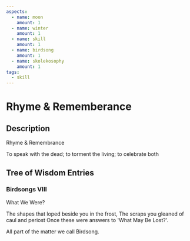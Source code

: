 ```yaml
---
aspects: 
  - name: moon
    amount: 1
  - name: winter
    amount: 1
  - name: skill
    amount: 1
  - name: birdsong
    amount: 1
  - name: skolekosophy
    amount: 1
tags:
  - skill
---
```


# Rhyme & Rememberance

## Description
Rhyme & Remembrance

To speak with the dead; to torment the living; to celebrate both
## Tree of Wisdom Entries
### Birdsongs VIII
What We Were?

The shapes that loped beside you in the frost,
The scraps you gleaned of caul and periost
Once these were answers to 'What May Be Lost?'.

All part of the matter we call Birdsong.